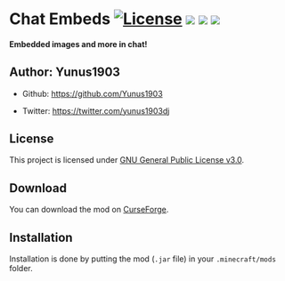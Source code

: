 # Chat Embeds [![License](https://img.shields.io/badge/License-GPLv3-blue.svg)](https://raw.githubusercontent.com/Yunus1903/ChatEmbeds/1.16/dev/LICENSE) [![](http://jenkins.yukay.info/buildStatus/icon?job=Minecraft+Mods%2FChatEmbeds)](https://github.com/Yunus1903/ChatEmbeds) [![](http://cf.way2muchnoise.eu/full_401858_downloads.svg)](https://www.curseforge.com/minecraft/mc-mods/chat-embeds) [![](http://cf.way2muchnoise.eu/versions/401858.svg)](https://www.curseforge.com/minecraft/mc-mods/chat-embeds)

#### Embedded images and more in chat!

## Author: Yunus1903
+ Github: https://github.com/Yunus1903

+ Twitter: https://twitter.com/yunus1903dj

## License
This project is licensed under [GNU General Public License v3.0](https://raw.githubusercontent.com/Yunus1903/ChatEmbeds/1.16/dev/LICENSE).

## Download
You can download the mod on [CurseForge](https://www.curseforge.com/minecraft/mc-mods/chat-embeds).

## Installation
Installation is done by putting the mod (`.jar` file) in your `.minecraft/mods` folder.
